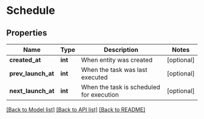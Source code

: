 # Schedule

## Properties
Name | Type | Description | Notes
------------ | ------------- | ------------- | -------------
**created_at** | **int** | When entity was created | [optional] 
**prev_launch_at** | **int** | When the task was last executed | [optional] 
**next_launch_at** | **int** | When the task is scheduled for execution | [optional] 

[[Back to Model list]](../README.md#documentation-for-models) [[Back to API list]](../README.md#documentation-for-api-endpoints) [[Back to README]](../README.md)


